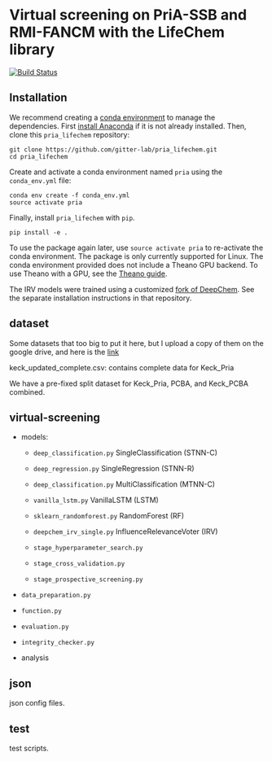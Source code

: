 # Virtual screening on PriA-SSB and RMI-FANCM with the LifeChem library

[![Build Status](https://travis-ci.org/gitter-lab/pria_lifechem.svg?branch=master)](https://travis-ci.org/gitter-lab/pria_lifechem)

## Installation

We recommend creating a [conda environment](https://conda.io/docs/user-guide/tasks/manage-environments.html) to manage the dependencies.
First [install Anaconda](https://www.anaconda.com/download/) if it is not already installed.
Then, clone this `pria_lifechem` repository:
```
git clone https://github.com/gitter-lab/pria_lifechem.git
cd pria_lifechem
```

Create and activate a conda environment named `pria` using the `conda_env.yml` file:
```
conda env create -f conda_env.yml
source activate pria
```

Finally, install `pria_lifechem` with `pip`.
```
pip install -e .
```

To use the package again later, use `source activate pria` to re-activate the conda environment.
The package is only currently supported for Linux.
The conda environment provided does not include a Theano GPU backend.
To use Theano with a GPU, see the [Theano guide](http://deeplearning.net/software/theano_versions/0.8.X/tutorial/using_gpu.html).

The IRV models were trained using a customized [fork of DeepChem](https://github.com/Malnammi/deepchem).
See the separate installation instructions in that repository.

## dataset

Some datasets that too big to put it here, but I upload a copy of them on the google drive, and here is the [link](https://drive.google.com/drive/folders/0B7r_bc_dhXLYLVctbC0zRnY4ZWM?usp=sharing)

keck_updated_complete.csv: contains complete data for Keck_Pria

We have a pre-fixed split dataset for Keck_Pria, PCBA, and Keck_PCBA combined.

## virtual-screening

- models:
  
  - `deep_classification.py` SingleClassification (STNN-C)
  
  - `deep_regression.py` SingleRegression (STNN-R)
  
  - `deep_classification.py` MultiClassification (MTNN-C)
  
  - `vanilla_lstm.py` VanillaLSTM (LSTM)
  
  - `sklearn_randomforest.py` RandomForest (RF)
  
  - `deepchem_irv_single.py` InfluenceRelevanceVoter (IRV)

  - `stage_hyperparameter_search.py`
  
  - `stage_cross_validation.py`
  
  - `stage_prospective_screening.py`

- `data_preparation.py`

- `function.py`

- `evaluation.py`

- `integrity_checker.py`

- analysis

## json

json config files.

## test

test scripts.
